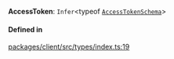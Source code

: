 **AccessToken**: `Infer`<typeof [`AccessTokenSchema`](../variables/AccessTokenSchema.md)\>

#### Defined in

[packages/client/src/types/index.ts:19](https://github.com/fastlogs-docs.khulnasoft.com/js/blob/f0f78e6/packages/client/src/types/index.ts#L19)
